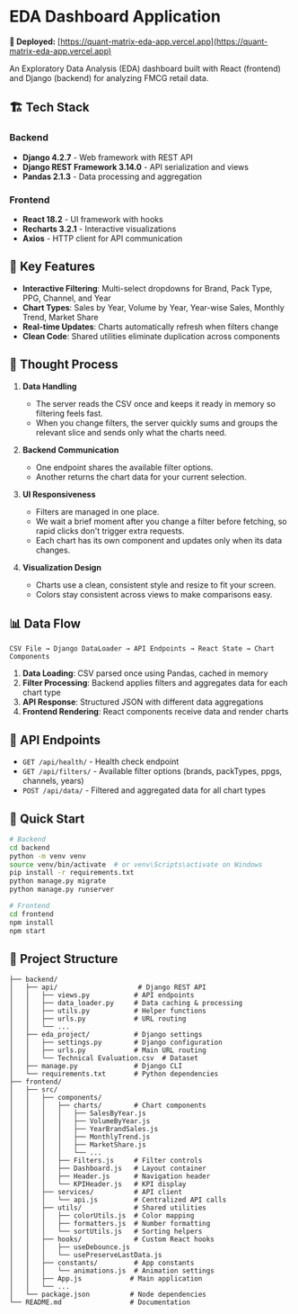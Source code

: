 # EDA Dashboard Application

**🚀 Deployed:** [https://quant-matrix-eda-app.vercel.app](https://quant-matrix-eda-app.vercel.app)

An Exploratory Data Analysis (EDA) dashboard built with React (frontend) and Django 
(backend) for analyzing FMCG retail data.


## 🏗️ Tech Stack

### Backend
- **Django 4.2.7** - Web framework with REST API
- **Django REST Framework 3.14.0** - API serialization and views
- **Pandas 2.1.3** - Data processing and aggregation

### Frontend
- **React 18.2** - UI framework with hooks
- **Recharts 3.2.1** - Interactive visualizations
- **Axios** - HTTP client for API communication

## 🎯 Key Features

- **Interactive Filtering**: Multi-select dropdowns for Brand, Pack Type, PPG, Channel, and Year
- **Chart Types**: Sales by Year, Volume by Year, Year-wise Sales, Monthly Trend, Market Share
- **Real-time Updates**: Charts automatically refresh when filters change
- **Clean Code**: Shared utilities eliminate duplication across components

## 🧠 Thought Process

1. **Data Handling**
    - The server reads the CSV once and keeps it ready in memory so filtering feels fast.
    - When you change filters, the server quickly sums and groups the relevant slice and sends only what the charts need.

2. **Backend Communication**
    - One endpoint shares the available filter options.
    - Another returns the chart data for your current selection.

3. **UI Responsiveness**
    - Filters are managed in one place.
    - We wait a brief moment after you change a filter before fetching, so rapid clicks don't trigger extra requests.
    - Each chart has its own component and updates only when its data changes.

4. **Visualization Design**
    - Charts use a clean, consistent style and resize to fit your screen.
    - Colors stay consistent across views to make comparisons easy.

## 📊 Data Flow

```
CSV File → Django DataLoader → API Endpoints → React State → Chart Components
```

1. **Data Loading**: CSV parsed once using Pandas, cached in memory
2. **Filter Processing**: Backend applies filters and aggregates data for each chart type
3. **API Response**: Structured JSON with different data aggregations
4. **Frontend Rendering**: React components receive data and render charts

## 📝 API Endpoints

- `GET /api/health/` - Health check endpoint
- `GET /api/filters/` - Available filter options (brands, packTypes, ppgs, channels, years)
- `POST /api/data/` - Filtered and aggregated data for all chart types

## 🚀 Quick Start

```bash
# Backend
cd backend
python -m venv venv
source venv/bin/activate  # or venv\Scripts\activate on Windows
pip install -r requirements.txt
python manage.py migrate
python manage.py runserver

# Frontend
cd frontend
npm install
npm start
```

## 🔧 Project Structure

```
├── backend/
│   ├── api/                    # Django REST API
│   │   ├── views.py           # API endpoints
│   │   ├── data_loader.py     # Data caching & processing
│   │   ├── utils.py           # Helper functions
│   │   ├── urls.py            # URL routing
│   │   └── ...
│   ├── eda_project/           # Django settings
│   │   ├── settings.py        # Django configuration
│   │   ├── urls.py            # Main URL routing
│   │   └── Technical Evaluation.csv  # Dataset
│   ├── manage.py              # Django CLI
│   └── requirements.txt       # Python dependencies
├── frontend/
│   ├── src/
│   │   ├── components/
│   │   │   ├── charts/        # Chart components
│   │   │   │   ├── SalesByYear.js
│   │   │   │   ├── VolumeByYear.js
│   │   │   │   ├── YearBrandSales.js
│   │   │   │   ├── MonthlyTrend.js
│   │   │   │   ├── MarketShare.js
│   │   │   │   └── ...
│   │   │   ├── Filters.js     # Filter controls
│   │   │   ├── Dashboard.js   # Layout container
│   │   │   ├── Header.js      # Navigation header
│   │   │   └── KPIHeader.js   # KPI display
│   │   ├── services/          # API client
│   │   │   └── api.js         # Centralized API calls
│   │   ├── utils/             # Shared utilities
│   │   │   ├── colorUtils.js  # Color mapping
│   │   │   ├── formatters.js  # Number formatting
│   │   │   └── sortUtils.js   # Sorting helpers
│   │   ├── hooks/             # Custom React hooks
│   │   │   ├── useDebounce.js
│   │   │   └── usePreserveLastData.js
│   │   ├── constants/         # App constants
│   │   │   └── animations.js  # Animation settings
│   │   ├── App.js            # Main application
│   │   └── ...
│   └── package.json          # Node dependencies
└── README.md                 # Documentation
```